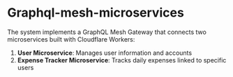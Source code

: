 # Graphql-mesh-microservices

The system implements a GraphQL Mesh Gateway that connects two microservices built with Cloudflare Workers:

1. **User Microservice**: Manages user information and accounts
2. **Expense Tracker Microservice**: Tracks daily expenses linked to specific users
